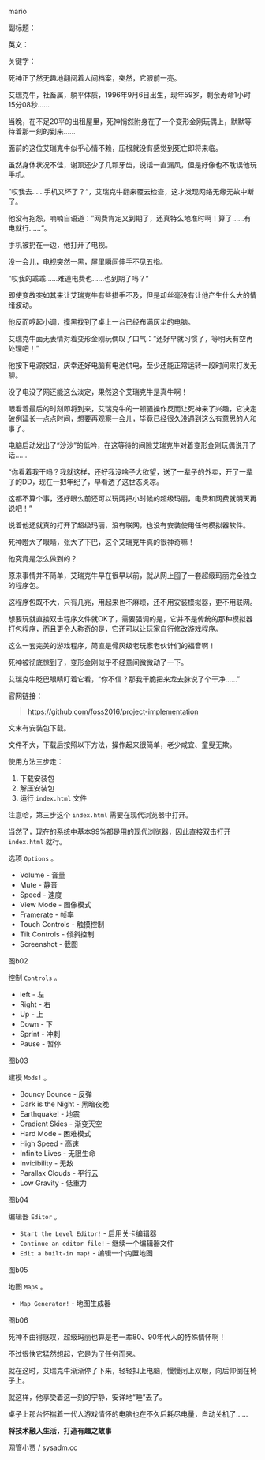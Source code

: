 mario

副标题：

英文：

关键字：





死神正了然无趣地翻阅着人间档案，突然，它眼前一亮。

艾瑞克牛，社畜属，躺平体质，1996年9月6日出生，现年59岁，剩余寿命1小时15分08秒……

当晚，在不足20平的出租屋里，死神悄然附身在了一个变形金刚玩偶上，默默等待着那一刻的到来……



面前的这位艾瑞克牛似乎心情不赖，压根就没有感觉到死亡即将来临。

虽然身体状况不佳，谢顶还少了几颗牙齿，说话一直漏风，但是好像也不耽误他玩手机。

”哎我去……手机又坏了？“，艾瑞克牛翻来覆去检查，这才发现网络无缘无故中断了。

他没有抱怨，喃喃自语道：”网费肯定又到期了，还真特么地准时啊！算了……有电就行……“。

手机被扔在一边，他打开了电视。



没一会儿，电视突然一黑，屋里瞬间伸手不见五指。

”哎我的乖乖……难道电费也……也到期了吗？“

即使变故突如其来让艾瑞克牛有些措手不及，但是却丝毫没有让他产生什么大的情绪波动。

他反而哼起小调，摸黑找到了桌上一台已经布满灰尘的电脑。

艾瑞克牛面无表情对着变形金刚玩偶叹了口气：”还好早就习惯了，等明天有空再处理吧！“

他按下电源按钮，庆幸还好电脑有电池供电，至少还能正常运转一段时间来打发无聊。



没了电没了网还能这么淡定，果然这个艾瑞克牛是真牛啊！

眼看着最后的时刻即将到来，艾瑞克牛的一顿骚操作反而让死神来了兴趣，它决定破例延长一点点时间，想要再观察一会儿，毕竟已经很久没遇到这么有意思的人和事了。

电脑启动发出了“沙沙”的低吟，在这等待的间隙艾瑞克牛对着变形金刚玩偶说开了话……



“你看着我干吗？我就这样，还好我没啥子大欲望，送了一辈子的外卖，开了一辈子的DD，现在一把年纪了，早看透了这世态炎凉。

这都不算个事，还好眼么前还可以玩两把小时候的超级玛丽，电费和网费就明天再说吧！”

说着他还就真的打开了超级玛丽，没有联网，也没有安装使用任何模拟器软件。

死神瞪大了眼睛，张大了下巴，这个艾瑞克牛真的很神奇嘛！

他究竟是怎么做到的？



原来事情并不简单，艾瑞克牛早在很早以前，就从网上囤了一套超级玛丽完全独立的程序包。

这程序包既不大，只有几兆，用起来也不麻烦，还不用安装模拟器，更不用联网。

想要玩就直接双击程序文件就OK了，需要强调的是，它并不是传统的那种模拟器打包程序，而且更令人称奇的是，它还可以让玩家自行修改游戏程序。

这么一套完美的游戏程序，简直是骨灰级老玩家老伙计们的福音啊！



死神被彻底惊到了，变形金刚似乎不经意间微微动了一下。

艾瑞克牛眨巴眼睛盯着它看，“你不信？那我干脆把来龙去脉说了个干净……”





官网链接：

> https://github.com/foss2016/project-implementation



文末有安装包下载。

文件不大，下载后按照以下方法，操作起来很简单，老少咸宜、童叟无欺。



使用方法三步走：

1. 下载安装包
2. 解压安装包
3. 运行 `index.html` 文件



注意哈，第三步这个 `index.html` 需要在现代浏览器中打开。

当然了，现在的系统中基本99%都是用的现代浏览器，因此直接双击打开 `index.html` 就行。



选项 `Options` 。

* Volume - 音量
* Mute - 静音
* Speed - 速度
* View Mode - 图像模式
* Framerate - 帧率
* Touch Controls - 触摸控制
* Tilt Controls - 倾斜控制
* Screenshot - 截图

图b02



控制 `Controls` 。

* left - 左
* Right - 右
* Up - 上
* Down - 下
* Sprint - 冲刺
* Pause - 暂停

图b03



建模 `Mods!` 。

* Bouncy Bounce - 反弹
* Dark is the Night - 黑暗夜晚
* Earthquake! - 地震
* Gradient Skies - 渐变天空
* Hard Mode - 困难模式
* High Speed - 高速
* Infinite Lives - 无限生命
* Invicibility - 无敌
* Parallax Clouds - 平行云
* Low Gravity - 低重力

图b04



编辑器 `Editor` 。

* `Start the Level Editor!` - 启用关卡编辑器
* `Continue an editor file!` - 继续一个编辑器文件
* `Edit a built-in map!` - 编辑一个内置地图

图b05



地图 `Maps` 。

* `Map Generator!` - 地图生成器

图b06





死神不由得感叹，超级玛丽也算是老一辈80、90年代人的特殊情怀啊！

不过很快它猛然想起，它是为了任务而来。

就在这时，艾瑞克牛渐渐停了下来，轻轻扣上电脑，慢慢闭上双眼，向后仰倒在椅子上。

就这样，他享受着这一刻的宁静，安详地“睡”去了。

桌子上那台怀揣着一代人游戏情怀的电脑也在不久后耗尽电量，自动关机了……





**将技术融入生活，打造有趣之故事**

网管小贾 / sysadm.cc
